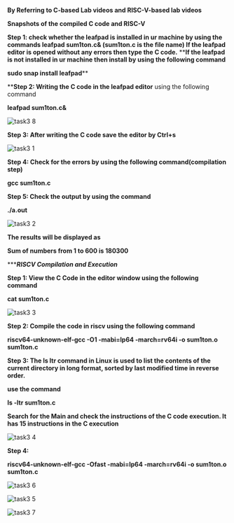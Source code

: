 **By Referring to C-based Lab videos and RISC-V-based lab videos**

**Snapshots of the compiled C code and RISC-V**

**Step 1: check whether the leafpad is installed in ur machine by using the commands
leafpad sum1ton.c& (sum1ton.c is the file name)
If the leafpad editor is opened without any errors then type the C code.**
****If the leafpad is not installed in ur machine then install by using the following command**

**sudo snap install leafpad****



****Step 2: Writing the C code in the leafpad editor** using the following command

**leafpad sum1ton.c&**

![task3 8](https://github.com/rajath55555/rajathkumar/assets/119932039/e163d2ba-a96e-48e1-a42d-8bfeafce4360)

**Step 3: After writing the C code save the editor by Ctrl+s**

![task3 1](https://github.com/rajath55555/rajathkumar/assets/119932039/59046b31-35d6-4afe-9a91-c101beea5967)



**Step 4: Check for the errors by using the following command(compilation step)**

**gcc sum1ton.c**

**Step 5: Check the output by using the command**

**./a.out**

![task3 2](https://github.com/rajath55555/rajathkumar/assets/119932039/4d5e8199-d14b-4229-8e6f-e9a62bc16bae)


**The results will be displayed as** 

**Sum of numbers from 1 to 600 is 180300**


********************************************************RISCV Compilation and Execution*****************************************************

**Step 1: View the C Code in the editor window using the following command**

**cat sum1ton.c**

![task3 3](https://github.com/rajath55555/rajathkumar/assets/119932039/a0c4836d-9aeb-4d62-bd2b-bfb27da66989)

**Step 2: Compile the code in riscv using the following command**

**riscv64-unknown-elf-gcc -O1 -mabi=lp64 -march=rv64i -o sum1ton.o sum1ton.c**

**Step 3: The ls ltr command in Linux is used to list the contents of the current directory in long format, sorted by last modified time in reverse order.**

**use the command**

**ls -ltr sum1ton.c**


**Search for the Main and check the instructions of the C code execution. It has 15 instructions in the C execution**



![task3 4](https://github.com/rajath55555/rajathkumar/assets/119932039/aff12231-df66-44ce-b53a-2a5df2f605bd)


**Step 4:**

**riscv64-unknown-elf-gcc -Ofast -mabi=lp64 -march=rv64i -o sum1ton.o sum1ton.c**

![task3 6](https://github.com/rajath55555/rajathkumar/assets/119932039/c305f575-8dfa-42f8-af37-f51b00db55c5)


![task3 5](https://github.com/rajath55555/rajathkumar/assets/119932039/4eb0809e-3f07-4aec-98db-c95dd6d735c6)


![task3 7](https://github.com/rajath55555/rajathkumar/assets/119932039/eeb005ed-b4b7-43a1-a804-0f6917c1ecbb)


